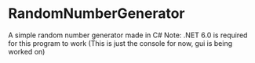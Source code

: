 # RandomNumberGenerator
A simple random number generator made in C#
Note: .NET 6.0 is required for this program to work
(This is just the console for now, gui is being worked on)
